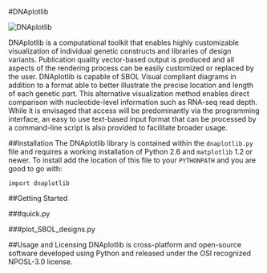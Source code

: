 #DNAplotlib

![DNAplotlib](http://www.chofski.co.uk/img/dnaplotlib/dnaplotlib.jpg)

DNAplotlib is a computational toolkit that enables highly customizable visualization of individual genetic constructs and libraries of design variants. Publication quality vector-based output is produced and all aspects of the rendering process can be easily customized or replaced by the user. DNAplotlib is capable of SBOL Visual compliant diagrams in addition to a format able to better illustrate the precise location and length of each genetic part. This alternative visualization method enables direct comparison with nucleotide-level information such as RNA-seq read depth. While it is envisaged that access will be predominantly via the programming interface, an easy to use text-based input format that can be processed by a command-line script is also provided to facilitate broader usage. 

##Installation
The DNAplotlib library is contained within the `dnaplotlib.py` file and requires a working installation of Python 2.6 and `matplotlib` 1.2 or newer. To install add the location of this file to your `PYTHONPATH` and you are good to go with:

``import dnaplotlib``

##Getting Started



###quick.py


###plot_SBOL_designs.py

##Usage and Licensing
DNAplotlib is cross-platform and open-source software developed using Python and released under the OSI recognized NPOSL-3.0 license.
